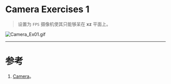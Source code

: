 # Camera Exercises 1

> 设置为 `FPS` 摄像机使其只能够呆在 **xz** 平面上。

![Camera_Ex01.gif](../Camera/Camera2.gif)



---


# 参考
1. [Camera](https://learnopengl.com/Getting-started/Camera)。